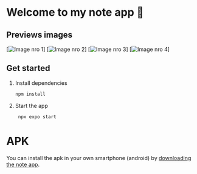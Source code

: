 # Welcome to my note app 👋

## Previews images

[![Image nro 1](/assets/imgs/1-n.jpg)]
[![Image nro 2](/assets/imgs/2-n.jpg)]
[![Image nro 3](/assets/imgs/3-n.jpg)]
[![Image nro 4](/assets/imgs/4-n.jpg)]

## Get started

1. Install dependencies

   ```bash
   npm install
   ```

2. Start the app

   ```bash
    npx expo start
   ```

# APK

You can install the apk in your own smartphone (android) by [downloading the note app](<./note app.apk>).
